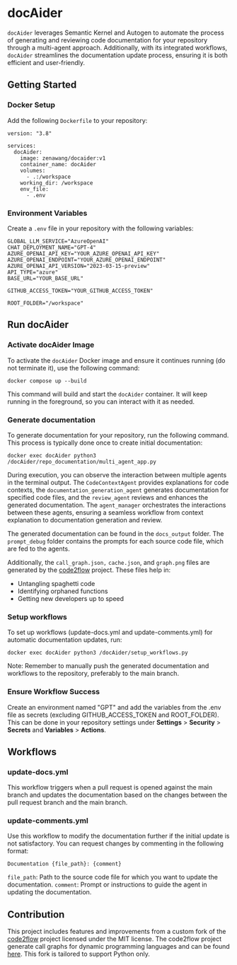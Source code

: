 # docAider

`docAider` leverages Semantic Kernel and Autogen to automate the process of generating and reviewing code documentation for your repository through a multi-agent approach. Additionally, with its integrated workflows, `docAider` streamlines the documentation update process, ensuring it is both efficient and user-friendly.

## Getting Started

### Docker Setup

Add the following `Dockerfile` to your repository:

```
version: "3.8"

services:
  docAider:
    image: zenawang/docaider:v1
    container_name: docAider
    volumes:
      - .:/workspace
    working_dir: /workspace
    env_file:
      - .env
```


### Environment Variables

Create a `.env` file in your repository with the following variables:

```
GLOBAL_LLM_SERVICE="AzureOpenAI"
CHAT_DEPLOYMENT_NAME="GPT-4"
AZURE_OPENAI_API_KEY="YOUR_AZURE_OPENAI_API_KEY"
AZURE_OPENAI_ENDPOINT="YOUR_AZURE_OPENAI_ENDPOINT"
AZURE_OPENAI_API_VERSION="2023-03-15-preview"
API_TYPE="azure"
BASE_URL="YOUR_BASE_URL"

GITHUB_ACCESS_TOKEN="YOUR_GITHUB_ACCESS_TOKEN"

ROOT_FOLDER="/workspace"
```

## Run docAider

### Activate docAider Image

To activate the `docAider` Docker image and ensure it continues running (do not terminate it), use the following command:

```
docker compose up --build
```

This command will build and start the `docAider` container. It will keep running in the foreground, so you can interact with it as needed.

### Generate documentation

To generate documentation for your repository, run the following command. This process is typically done once to create initial documentation:

```
docker exec docAider python3 /docAider/repo_documentation/multi_agent_app.py
```

During execution, you can observe the interaction between multiple agents in the terminal output. The `CodeContextAgent` provides explanations for code contexts, the `documentation_generation_agent` generates documentation for specified code files, and the `review_agent` reviews and enhances the generated documentation. The `agent_manager` orchestrates the interactions between these agents, ensuring a seamless workflow from context explanation to documentation generation and review.

The generated documentation can be found in the `docs_output` folder. The `prompt_debug` folder contains the prompts for each source code file, which are fed to the agents.

Additionally, the `call_graph.json,` `cache.json`, and `graph.png` files are generated by the [code2flow](https://github.com/TomasKopunec/code2flow/tree/82b5b9f535b66c9d9f9f12bbb77f86bae0bdc248?tab=readme-ov-file) project. These files help in:

- Untangling spaghetti code
- Identifying orphaned functions
- Getting new developers up to speed


### Setup workflows
To set up workflows (update-docs.yml and update-comments.yml) for automatic documentation updates, run:

```
docker exec docAider python3 /docAider/setup_workflows.py
```

Note: Remember to manually push the generated documentation and workflows to the repository, preferably to the main branch.

### Ensure Workflow Success
Create an environment named "GPT" and add the variables from the .env file as secrets (excluding GITHUB_ACCESS_TOKEN and ROOT_FOLDER). This can be done in your repository settings under **Settings** > **Security** > **Secrets** and **Variables** > **Actions**.

## Workflows

### update-docs.yml
This workflow triggers when a pull request is opened against the main branch and updates the documentation based on the changes between the pull request branch and the main branch.

### update-comments.yml
Use this workflow to modify the documentation further if the initial update is not satisfactory. You can request changes by commenting in the following format:
```
Documentation {file_path}: {comment}
```
`file_path`: Path to the source code file for which you want to update the documentation.
`comment`: Prompt or instructions to guide the agent in updating the documentation.

## Contribution
This project includes features and improvements from a custom fork of the [code2flow](https://github.com/scottrogowski/code2flow/) project licensed under the MIT license. The code2flow project generate call graphs for dynamic programming languages and can be found [here](https://github.com/TomasKopunec/code2flow/tree/82b5b9f535b66c9d9f9f12bbb77f86bae0bdc248?tab=readme-ov-file). This fork is tailored to support Python only.
